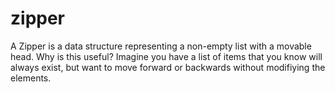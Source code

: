 # zipper

A Zipper is a data structure representing a non-empty list with a movable head. Why is this useful? Imagine you have a list of items that you know will always exist, but want to move forward or backwards without modifiying the elements.

